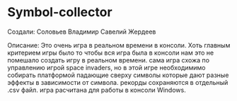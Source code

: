 # Symbol-collector
Создали:
Соловьев Владимир
Савелий Жердеев

Описание:
Это очень игра в реальном времени в консоли.
Хоть главным критерием игры было то чтобы вся игра была в консоли
нам это не помешало создать игру в реальном времени.
сама игра схожа по управлению игрой space invaders, но в этой
игре необходимимо собирать платформой падающие сверху символы
которые дают разные эффекты в зависимости от символа.
рекорды сохраняются в отдельный .csv файл.
игра расчитана для работы в консоли Windows.
